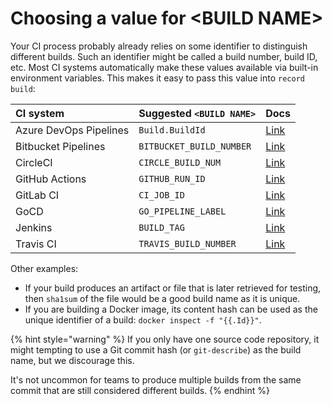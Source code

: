 # Choosing a value for &lt;BUILD NAME&gt;

Your CI process probably already relies on some identifier to distinguish different builds. Such an identifier might be called a build number, build ID, etc. Most CI systems automatically make these values available via built-in environment variables. This makes it easy to pass this value into `record build`:

| CI system | Suggested `<BUILD NAME>` | Docs |
| :--- | :--- | :--- |
| Azure DevOps Pipelines | `Build.BuildId` | [Link](https://docs.microsoft.com/en-us/azure/devops/pipelines/build/variables) |
| Bitbucket Pipelines | `BITBUCKET_BUILD_NUMBER` | [Link](https://support.atlassian.com/bitbucket-cloud/docs/variables-and-secrets/) |
| CircleCI | `CIRCLE_BUILD_NUM` | [Link](https://circleci.com/docs/2.0/env-vars/#built-in-environment-variables) |
| GitHub Actions | `GITHUB_RUN_ID` | [Link](https://docs.github.com/en/actions/configuring-and-managing-workflows/using-environment-variables#default-environment-variables) |
| GitLab CI | `CI_JOB_ID` | [Link](https://docs.gitlab.com/ee/ci/variables/predefined_variables.html) |
| GoCD | `GO_PIPELINE_LABEL` | [Link](https://docs.gocd.org/current/faq/dev_use_current_revision_in_build.html#standard-gocd-environment-variables) |
| Jenkins | `BUILD_TAG` | [Link](https://www.jenkins.io/doc/book/pipeline/jenkinsfile/#using-environment-variables) |
| Travis CI | `TRAVIS_BUILD_NUMBER` | [Link](https://docs.travis-ci.com/user/environment-variables/#default-environment-variables) |

Other examples:

* If your build produces an artifact or file that is later retrieved for testing, then `sha1sum` of the file would be a good build name as it is unique.
* If you are building a Docker image, its content hash can be used as the unique identifier of a build: `docker inspect -f "{{.Id}}"`.

{% hint style="warning" %}
If you only have one source code repository, it might tempting to use a Git commit hash \(or `git-describe`\) as the build name, but we discourage this.

It's not uncommon for teams to produce multiple builds from the same commit that are still considered different builds.
{% endhint %}
